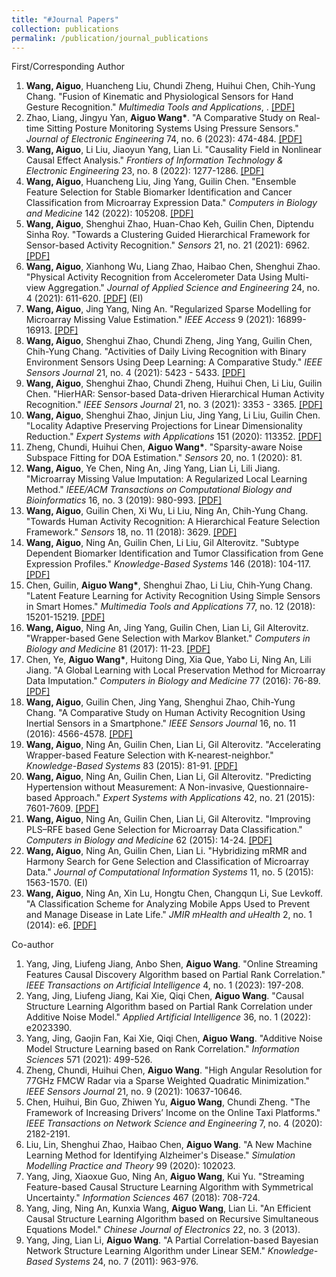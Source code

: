 ```yaml
---
title: "#Journal Papers"
collection: publications
permalink: /publication/journal_publications
---
```

First/Corresponding Author
1. <b>Wang, Aiguo</b>, Huancheng Liu, Chundi Zheng, Huihui Chen, Chih-Yung Chang. "Fusion of Kinematic and Physiological Sensors for Hand Gesture Recognition." <i>Multimedia Tools and Applications</i>, . [[PDF]](http://ag-wang.github.io/files/gesture-recognition-2023-mtap.pdf)
2. Zhao, Liang, Jingyu Yan, <b>Aiguo Wang*</b>. "A Comparative Study on Real-time Sitting Posture Monitoring Systems Using Pressure Sensors." <i>Journal of Electronic Engineering</i> 74, no. 6 (2023): 474-484. [[PDF]](http://ag-wang.github.io/files/posture-monitoring-2023-jee.pdf)
3. <b>Wang, Aiguo</b>, Li Liu, Jiaoyun Yang, Lian Li. "Causality Field in Nonlinear Causal Effect Analysis." <i>Frontiers of Information Technology & Electronic Engineering</i> 23, no. 8 (2022): 1277-1286. [[PDF]](http://ag-wang.github.io/files/causality-2022-fitee.pdf) 
4. <b>Wang, Aiguo</b>, Huancheng Liu, Jing Yang, Guilin Chen. "Ensemble Feature Selection for Stable Biomarker Identification and Cancer Classification from Microarray Expression Data." <i>Computers in Biology and Medicine</i> 142 (2022): 105208. [[PDF]](http://ag-wang.github.io/files/ensemble_feature_selection_2022-cbm.pdf)
5. <b>Wang, Aiguo</b>, Shenghui Zhao, Huan-Chao Keh, Guilin Chen, Diptendu Sinha Roy. "Towards a Clustering Guided Hierarchical Framework for Sensor-based Activity Recognition." <i>Sensors</i> 21, no. 21 (2021): 6962. [[PDF]](http://ag-wang.github.io/files/clustering-guided-har_2021-sensors.pdf)
6. <b>Wang, Aiguo</b>, Xianhong Wu, Liang Zhao, Haibao Chen, Shenghui Zhao. "Physical Activity Recognition from Accelerometer Data Using Multi-view Aggregation." <i>Journal of Applied Science and Engineering</i> 24, no. 4 (2021): 611-620. [[PDF]](http://ag-wang.github.io/files/mv_har_2021-jase.pdf) (EI)
7. <b>Wang, Aiguo</b>, Jing Yang, Ning An. "Regularized Sparse Modelling for Microarray Missing Value Estimation." <i>IEEE Access</i> 9 (2021): 16899-16913. [[PDF]](http://ag-wang.github.io/files/regularized_sparse_imputation_2021-ieeeaccess.pdf)
8. <b>Wang, Aiguo</b>, Shenghui Zhao, Chundi Zheng, Jing Yang, Guilin Chen, Chih-Yung Chang. "Activities of Daily Living Recognition with Binary Environment Sensors Using Deep Learning: A Comparative Study." <i>IEEE Sensors Journal</i> 21, no. 4 (2021): 5423 - 5433. [[PDF]](http://ag-wang.github.io/files/adl_dl_2021-ieeesensors.pdf)
9. <b>Wang, Aiguo</b>, Shenghui Zhao, Chundi Zheng, Huihui Chen, Li Liu, Guilin Chen. "HierHAR: Sensor-based Data-driven Hierarchical Human Activity Recognition." <i>IEEE Sensors Journal</i> 21, no. 3 (2021): 3353 - 3365. [[PDF]](http://ag-wang.github.io/files/hierhar_2021-ieeesensors.pdf)
10. <b>Wang, Aiguo</b>, Shenghui Zhao, Jinjun Liu, Jing Yang, Li Liu, Guilin Chen. "Locality Adaptive Preserving Projections for Linear Dimensionality Reduction." <i>Expert Systems with Applications</i> 151 (2020): 113352. [[PDF]](http://ag-wang.github.io/files/lapp_dr_2020-eswa.pdf)
11. Zheng, Chundi, Huihui Chen, <b>Aiguo Wang*</b>. "Sparsity-aware Noise Subspace Fitting for DOA Estimation." <i>Sensors</i> 20, no. 1 (2020): 81. 
12. <b>Wang, Aiguo</b>, Ye Chen, Ning An, Jing Yang, Lian Li, Lili Jiang. "Microarray Missing Value Imputation: A Regularized Local Learning Method." <i>IEEE/ACM Transactions on Computational Biology and Bioinformatics</i> 16, no. 3 (2019): 980-993. [[PDF]](http://ag-wang.github.io/files/rlls_2019-tcbb.pdf)
13. <b>Wang, Aiguo</b>, Guilin Chen, Xi Wu, Li Liu, Ning An, Chih-Yung Chang. "Towards Human Activity Recognition: A Hierarchical Feature Selection Framework." <i>Sensors</i> 18, no. 11 (2018): 3629. [[PDF]](http://ag-wang.github.io/files/hierarchical_har_2018-sensors.pdf)
14. <b>Wang, Aiguo</b>, Ning An, Guilin Chen, Li Liu, Gil Alterovitz. "Subtype Dependent Biomarker Identification and Tumor Classification from Gene Expression Profiles." <i>Knowledge-Based Systems</i> 146 (2018): 104-117. [[PDF]](http://ag-wang.github.io/files/subtype_dependent_classification_2018-kbs.pdf)
15. Chen, Guilin, <b>Aiguo Wang*</b>, Shenghui Zhao, Li Liu, Chih-Yung Chang. "Latent Feature Learning for Activity Recognition Using Simple Sensors in Smart Homes." <i>Multimedia Tools and Applications</i> 77, no. 12 (2018): 15201-15219. [[PDF]](http://ag-wang.github.io/files/feature_learning_smart_home_mtap-2018.pdf)
16. <b>Wang, Aiguo</b>, Ning An, Jing Yang, Guilin Chen, Lian Li, Gil Alterovitz. "Wrapper-based Gene Selection with Markov Blanket." <i>Computers in Biology and Medicine</i> 81 (2017): 11-23. [[PDF]](http://ag-wang.github.io/files/wrapper_MB_2017-cbm.pdf)
17. Chen, Ye, <b>Aiguo Wang*</b>, Huitong Ding, Xia Que, Yabo Li, Ning An, Lili Jiang. "A Global Learning with Local Preservation Method for Microarray Data Imputation." <i>Computers in Biology and Medicine</i> 77 (2016): 76-89. [[PDF]](http://ag-wang.github.io/files/gl2p_2017-cbm.pdf)
18. <b>Wang, Aiguo</b>, Guilin Chen, Jing Yang, Shenghui Zhao, Chih-Yung Chang. "A Comparative Study on Human Activity Recognition Using Inertial Sensors in a Smartphone." <i>IEEE Sensors Journal</i> 16, no. 11 (2016): 4566-4578. [[PDF]](http://ag-wang.github.io/files/har_using_inertial_sensors_2016-sensors.pdf)
19. <b>Wang, Aiguo</b>, Ning An, Guilin Chen, Lian Li, Gil Alterovitz. "Accelerating Wrapper-based Feature Selection with K-nearest-neighbor." <i>Knowledge-Based Systems</i> 83 (2015): 81-91. [[PDF]](http://ag-wang.github.io/files/accelerating_knn_2015-kbs.pdf)
20. <b>Wang, Aiguo</b>, Ning An, Guilin Chen, Lian Li, Gil Alterovitz. "Predicting Hypertension without Measurement: A Non-invasive, Questionnaire-based Approach." <i>Expert Systems with Applications</i> 42, no. 21 (2015): 7601-7609. [[PDF]](http://ag-wang.github.io/files/predict_hypertension_2015-eswa.pdf)
21. <b>Wang, Aiguo</b>, Ning An, Guilin Chen, Lian Li, Gil Alterovitz. "Improving PLS–RFE based Gene Selection for Microarray Data Classification." <i>Computers in Biology and Medicine</i> 62 (2015): 14-24. [[PDF]](http://ag-wang.github.io/files/improving_plsref_2015-cbm.pdf)
22. <b>Wang, Aiguo</b>, Ning An, Guilin Chen, Lian Li. "Hybridizing mRMR and Harmony Search for Gene Selection and Classification of Microarray Data." <i>Journal of Computational Information Systems</i> 11, no. 5 (2015): 1563-1570. (EI)
23. <b>Wang, Aiguo</b>, Ning An, Xin Lu, Hongtu Chen, Changqun Li, Sue Levkoff. "A Classification Scheme for Analyzing Mobile Apps Used to Prevent and Manage Disease in Late Life." <i>JMIR mHealth and uHealth</i> 2, no. 1 (2014): e6. [[PDF]](http://ag-wang.github.io/files/classification_mobileapps_2014-jmir.pdf) 

Co-author
1. Yang, Jing, Liufeng Jiang, Anbo Shen, <b>Aiguo Wang</b>. "Online Streaming Features Causal Discovery Algorithm based on Partial Rank Correlation." <i>IEEE Transactions on Artificial Intelligence</i> 4, no. 1 (2023): 197-208.
2. Yang, Jing, Liufeng Jiang, Kai Xie, Qiqi Chen, <b>Aiguo Wang</b>. "Causal Structure Learning Algorithm based on Partial Rank Correlation under Additive Noise Model." <i>Applied Artificial Intelligence</i> 36, no. 1 (2022): e2023390.
3. Yang, Jing, Gaojin Fan, Kai Xie, Qiqi Chen, <b>Aiguo Wang</b>. "Additive Noise Model Structure Learning based on Rank Correlation." <i>Information Sciences</i> 571 (2021): 499-526.
4. Zheng, Chundi, Huihui Chen, <b>Aiguo Wang</b>. "High Angular Resolution for 77GHz FMCW Radar via a Sparse Weighted Quadratic Minimization." <i>IEEE Sensors Journal</i> 21, no. 9 (2021): 10637-10646.
5. Chen, Huihui, Bin Guo, Zhiwen Yu, <b>Aiguo Wang</b>, Chundi Zheng. "The Framework of Increasing Drivers’ Income on the Online Taxi Platforms." <i>IEEE Transactions on Network Science and Engineering</i> 7, no. 4 (2020): 2182-2191.
6. Liu, Lin, Shenghui Zhao, Haibao Chen, <b>Aiguo Wang</b>. "A New Machine Learning Method for Identifying Alzheimer's Disease." <i>Simulation Modelling Practice and Theory</i>  99 (2020): 102023.
7. Yang, Jing, Xiaoxue Guo, Ning An, <b>Aiguo Wang</b>, Kui Yu. "Streaming Feature-based Causal Structure Learning Algorithm with Symmetrical Uncertainty." <i>Information Sciences</i> 467 (2018): 708-724.
8. Yang, Jing, Ning An, Kunxia Wang, <b>Aiguo Wang</b>, Lian Li. "An Efficient Causal Structure Learning Algorithm based on Recursive Simultaneous Equations Model." <i>Chinese Journal of Electronics</i> 22, no. 3 (2013).
9. Yang, Jing, Lian Li, <b>Aiguo Wang</b>. "A Partial Correlation-based Bayesian Network Structure Learning Algorithm under Linear SEM." <i>Knowledge-Based Systems</i> 24, no. 7 (2011): 963-976.

